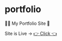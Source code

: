 # portfolio

👨‍💻 My Portfolio Site 🚀

Site is Live -> [👉 Click 👈](https://jovial-sinoussi-4bfaf8.netlify.app/)
